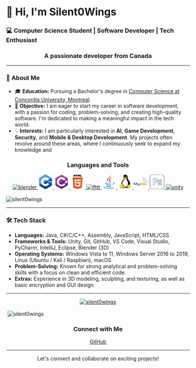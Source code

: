 # 👋 Hi, I'm Silent0Wings

### 💻 **Computer Science Student | Software Developer | Tech Enthusiast**

<h3 align="center">A passionate developer from Canada</h3>


---

### 🚀 **About Me**
- 🎓 **Education:** Pursuing a Bachelor's degree in [Computer Science at Concordia University, Montreal](https://www.concordia.ca/academics/undergraduate/computer-science.html).
- 🌟 **Objective:** I am eager to start my career in software development, with a passion for coding, problem-solving, and creating high-quality software. I'm dedicated to making a meaningful impact in the tech world.
- 💡 **Interests:** I am particularly interested in **AI**, **Game Development**, **Security**, and **Mobile & Desktop Development**. My projects often revolve around these areas, where I continuously seek to expand my knowledge and 


<h3 align="center">Languages and Tools</h3>
<p align="center"> 
  <a href="https://www.blender.org/" target="_blank" rel="noreferrer"> 
    <img src="https://download.blender.org/branding/community/blender_community_badge_white.svg" alt="blender" width="40" height="40"/> 
  </a> 
  <a href="https://www.w3schools.com/cpp/" target="_blank" rel="noreferrer"> 
    <img src="https://raw.githubusercontent.com/devicons/devicon/master/icons/cplusplus/cplusplus-original.svg" alt="cplusplus" width="40" height="40"/> 
  </a> 
  <a href="https://www.w3schools.com/cs/" target="_blank" rel="noreferrer"> 
    <img src="https://raw.githubusercontent.com/devicons/devicon/master/icons/csharp/csharp-original.svg" alt="csharp" width="40" height="40"/> 
  </a> 
  <a href="https://www.w3.org/html/" target="_blank" rel="noreferrer"> 
    <img src="https://raw.githubusercontent.com/devicons/devicon/master/icons/html5/html5-original-wordmark.svg" alt="html5" width="40" height="40"/> 
  </a> 
  <a href="https://ifttt.com/" target="_blank" rel="noreferrer"> 
    <img src="https://www.vectorlogo.zone/logos/ifttt/ifttt-ar21.svg" alt="ifttt" width="40" height="40"/> 
  </a> 
  <a href="https://www.java.com" target="_blank" rel="noreferrer"> 
    <img src="https://raw.githubusercontent.com/devicons/devicon/master/icons/java/java-original.svg" alt="java" width="40" height="40"/> 
  </a> 
  <a href="https://www.linux.org/" target="_blank" rel="noreferrer"> 
    <img src="https://raw.githubusercontent.com/devicons/devicon/master/icons/linux/linux-original.svg" alt="linux" width="40" height="40"/> 
  </a> 
  <a href="https://www.mysql.com/" target="_blank" rel="noreferrer"> 
    <img src="https://raw.githubusercontent.com/devicons/devicon/master/icons/mysql/mysql-original-wordmark.svg" alt="mysql" width="40" height="40"/> 
  </a> 
  <a href="https://www.photoshop.com/en" target="_blank" rel="noreferrer"> 
    <img src="https://raw.githubusercontent.com/devicons/devicon/master/icons/photoshop/photoshop-line.svg" alt="photoshop" width="40" height="40"/> 
  </a> 
  <a href="https://unity.com/" target="_blank" rel="noreferrer"> 
    <img src="https://www.vectorlogo.zone/logos/unity3d/unity3d-icon.svg" alt="unity" width="40" height="40"/> 
  </a> 
</p>
<p><img align="center" src="https://github-readme-stats.vercel.app/api/top-langs?username=silent0wings&show_icons=true&locale=en&layout=compact" alt="silent0wings" /></p>

---

### 🛠️ **Tech Stack**
- **Languages:** Java, C#/C/C++, Assembly, JavaScript, HTML/CSS
- **Frameworks & Tools:** Unity, Git, GitHub, VS Code, Visual Studio, PyCharm, IntelliJ, Eclipse, Blender (3D)
- **Operating Systems:** Windows Vista to 11, Windows Server 2016 to 2019, Linux (Ubuntu / Kali / Raspbian), macOS
- **Problem-Solving:** Known for strong analytical and problem-solving skills with a focus on clean and efficient code.
- **Extras:** Experience in 3D modeling, sculpting, and texturing, as well as basic encryption and GUI design.

---

<p align="center"> 
  <a href="https://github.com/ryo-ma/github-profile-trophy">
    <img src="https://github-profile-trophy.vercel.app/?username=silent0wings" alt="silent0wings" />
  </a> 
</p>


<p>&nbsp;<img align="center" src="https://github-readme-stats.vercel.app/api?username=silent0wings&show_icons=true&locale=en" alt="silent0wings" /></p> 


<h3 align="center">Connect with Me</h3>
<p align="center">
  <a href="https://github.com/Silent0Wings">GitHub</a>
</p>




---

<p align="center">Let's connect and collaborate on exciting projects!</p>

